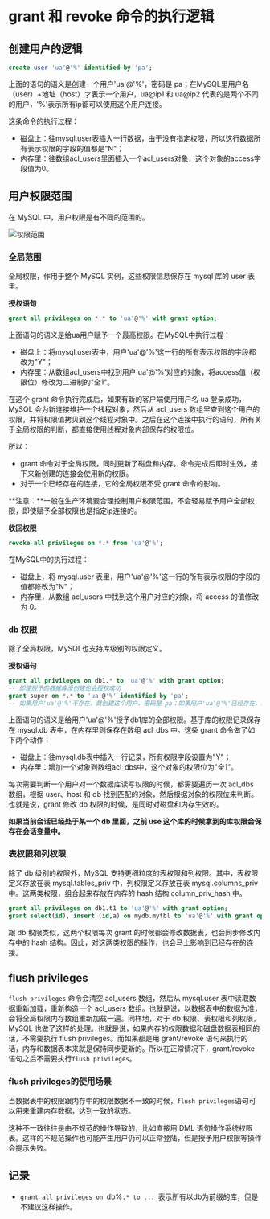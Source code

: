 # grant 和 revoke 命令的执行逻辑

## 创建用户的逻辑

```sql
create user 'ua'@'%' identified by 'pa';
```

上面的语句的语义是创建一个用户'ua'@'%'，密码是 pa；在MySQL里用户名（user）+地址（host）才表示一个用户，ua@ip1 和 ua@ip2 代表的是两个不同的用户，'%'表示所有ip都可以使用这个用户连接。

这条命令的执行过程：

* 磁盘上：往mysql.user表插入一行数据，由于没有指定权限，所以这行数据所有表示权限的字段的值都是"N"；
* 内存里：往数组acl_users里面插入一个acl_users对象，这个对象的access字段值为0。

## 用户权限范围

在 MySQL 中，用户权限是有不同的范围的。

![权限范围](http://ww1.sinaimg.cn/large/d1885ed1ly1g0ab2twmjaj21gs0js78u.jpg)

### 全局范围

全局权限，作用于整个 MySQL 实例，这些权限信息保存在 mysql 库的 user 表里。

**授权语句**

```sql
grant all privileges on *.* to 'ua'@'%' with grant option;
```

上面语句的语义是给ua用户赋予一个最高权限。在MySQL中执行过程：

* 磁盘上：将mysql.user表中，用户'ua'@'%'这一行的所有表示权限的字段都改为"Y"；
* 内存里：从数组acl_users中找到用户'ua'@'%'对应的对象，将access值（权限位）修改为二进制的"全1"。

在这个 grant 命令执行完成后，如果有新的客户端使用用户名 ua 登录成功，MySQL 会为新连接维护一个线程对象，然后从 acl_users 数组里查到这个用户的权限，并将权限值拷贝到这个线程对象中。之后在这个连接中执行的语句，所有关于全局权限的判断，都直接使用线程对象内部保存的权限位。

所以：

* grant 命令对于全局权限，同时更新了磁盘和内存。命令完成后即时生效，接下来新创建的连接会使用新的权限。
* 对于一个已经存在的连接，它的全局权限不受 grant 命令的影响。

**注意：**一般在生产环境要合理控制用户权限范围，不会轻易赋予用户全部权限，即使赋予全部权限也是指定ip连接的。

**收回权限**

```sql
revoke all privileges on *.* from 'ua'@'%';
```

在MySQL中的执行过程：

* 磁盘上，将 mysql.user 表里，用户'ua'@'%'这一行的所有表示权限的字段的值都修改为"N"；
* 内存里，从数组 acl_users 中找到这个用户对应的对象，将 access 的值修改为 0。

### db 权限

除了全局权限，MySQL也支持库级别的权限定义。

**授权语句**

```sql
grant all privileges on db1.* to 'ua'@'%' with grant option;
-- 即使授予的数据库没创建也会授权成功
grant super on *.* to 'ua'@'%' identified by 'pa';
-- 如果用户'ua'@'%'不存在，就创建这个用户，密码是 pa；如果用户'ua'@'%'已经存在，就将密码修改成 pa。
```

上面语句的语义是给用户'ua'@'%'授予db1库的全部权限。基于库的权限记录保存在 mysql.db 表中，在内存里则保存在数组 acl_dbs 中。这条 grant 命令做了如下两个动作：

* 磁盘上：往mysql.db表中插入一行记录，所有权限字段设置为"Y"；
* 内存里：增加一个对象到数组acl_dbs中，这个对象的权限位为"全1"。

每次需要判断一个用户对一个数据库读写权限的时候，都需要遍历一次 acl_dbs 数组，根据 user、host 和 db 找到匹配的对象，然后根据对象的权限位来判断。也就是说，grant 修改 db 权限的时候，是同时对磁盘和内存生效的。

**如果当前会话已经处于某一个 db 里面，之前 use 这个库的时候拿到的库权限会保存在会话变量中。**

### 表权限和列权限

除了 db 级别的权限外，MySQL 支持更细粒度的表权限和列权限。其中，表权限定义存放在表 mysql.tables_priv 中，列权限定义存放在表 mysql.columns_priv 中。这两类权限，组合起来存放在内存的 hash 结构 column_priv_hash 中。

```sql
grant all privileges on db1.t1 to 'ua'@'%' with grant option;
grant select(id), insert (id,a) on mydb.mytbl to 'ua'@'%' with grant option;
```

跟 db 权限类似，这两个权限每次 grant 的时候都会修改数据表，也会同步修改内存中的 hash 结构。因此，对这两类权限的操作，也会马上影响到已经存在的连接。

## flush privileges

`flush privileges` 命令会清空 acl_users 数组，然后从 mysql.user 表中读取数据重新加载，重新构造一个 acl_users 数组。也就是说，以数据表中的数据为准，会将全局权限内存数组重新加载一遍。同样地，对于 db 权限、表权限和列权限，MySQL 也做了这样的处理。也就是说，如果内存的权限数据和磁盘数据表相同的话，不需要执行 flush privileges。而如果都是用 grant/revoke 语句来执行的话，内存和数据表本来就是保持同步更新的。所以在正常情况下，grant/revoke 语句之后不需要执行`flush privileges`。

### flush privileges的使用场景

当数据表中的权限跟内存中的权限数据不一致的时候，`flush privileges`语句可以用来重建内存数据，达到一致的状态。

这种不一致往往是由不规范的操作导致的，比如直接用 DML 语句操作系统权限表。这样的不规范操作也可能产生用户仍可以正常登陆，但是授予用户权限等操作会提示失败。

## 记录

* `grant all privileges on `db%`.* to ... `表示所有以db为前缀的库，但是不建议这样操作。
